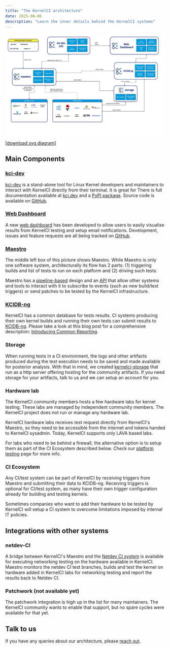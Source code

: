 ```yaml
---
title: "The KernelCI architecture"
date: 2025-08-06
description: "Learn the inner details behind the KernelCI systems"
---
```


[![KernelCI architecture diagram](kernelci-architecture.jpg)](kernelci-architecture.jpg)

[[download svg diagram](kernelci-architecture.svg)]

## Main Components

### [kci-dev](/components/kci-dev)

[kci-dev](/components/kci-dev) is a stand-alone tool for Linux Kernel developers and maintainers to interact with KernelCI directly from their terminal. It is great for There is full documentation available at [kci.dev](https://kci.dev) and a [PyPI package](https://pypi.org/project/kci-dev/). Source code is available on [GitHub](https://github.com/kernelci/kci-dev).

### [Web Dashboard](https://dashboard.kernelci.org/)

A new [web dashboard](https://dashboard.kernelci.org/) has been developed to allow users to easily visualise results from KernelCI testing and setup email notifications. Development, issues and feature requests are all being tracked on [GitHub](https://github.com/kernelci/dashboard).

### [Maestro](/components/maestro)

The middle left box of this picture shows Maestro. While Maestro is only one software system, architecturally its flow has 2 parts: (1) triggering builds and list of tests to run on each platform and (2) driving such tests.

Maestro has a [pipeline-based](/components/maestro/pipeline) design and an [API](/components/maestro/api/) that allow other systems and tools to interact with it to subscribe to events (such as new build/test triggers) or send patches to be tested by the KernelCI infrastructure.

### [KCIDB-ng](/components/kcidb)

KernelCI has a common database for tests results. CI systems producing their own kernel builds and running their own tests can submit results to [KCIDB-ng](/components/kcidb).  Please take a look at this blog post for a comprehensive description: [Introducing Common
Reporting](https://kernelci.org/blog/2020/08/21/introducing-common-reporting/).

### Storage

When running tests in a CI environment, the logs and other artifacts produced during the test execution needs to be saved and made available for posterior analysis. With that in mind, we created [kernelci-storage](https://github.com/kernelci/kernelci-storage) that run as a http server offering hosting for the community artifacts. If you need storage for your artifacts, talk to us and we can setup an account for you.

### Hardware lab

The KernelCI community members hosts a few hardware labs for kernel testing. These labs are managed by independent community members. The KernelCI project does not run or manage any hardware lab.

KernelCI hardware labs receives test request directly from KernelCI's Maestro, so they need to be accessible from the internet and tokens handed to KernelCI sysadmin. Today, KernelCI supports only LAVA based labs.

For labs who need to be behind a firewall, the alternative option is to setup them as part of the CI Ecosystem described below. Check our [platform testing](/intro/platform-testing) page for more info.

### CI Ecosystem

Any CI/test system can be part of KernelCI by receiving triggers from Maestro and submitting their data to KCIDB-ng. Receiving triggers is optional for CI/test system, as many have their own trigger configuration already for building and testing kernels.

Sometimes companies who want to add their hardware to be tested by KernelCI will setup a CI system to overcome limitations imposed by internal IT policies.

## Integrations with other systems

### netdev-CI

A bridge between KernelCI's Maestro and the [Netdev CI system](https://github.com/linux-netdev/nipa/wiki/Netdev-CI-system) is available for executing networking testing on the hardware available in KernelCI. Maestro monitors the netdev CI test branches, builds and test the kernel on hardware added in KernelCI labs for networking testing and report the results back to Netdev CI.

### Patchwork (not available yet)

The patchwork integration is high up in the list for many maintainers. The KernelCI community wants to enable that support, but no spare cycles were available for that yet.

## Talk to us

If you have any queries about our architecture, please [reach out](/contacts).

